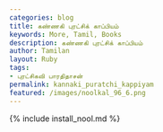 ```yaml
---  
categories: blog  
title: கண்ணகி புரட்சிக் காப்பியம்
keywords: More, Tamil, Books  
description: கண்ணகி புரட்சிக் காப்பியம்
author: Tamilan  
layout: Ruby  
tags:     
- புரட்சிகவி பாரதிதாசன்
permalink: kannaki_puratchi_kappiyam  
featured: /images/noolkal_96_6.png  
---  
```

{% include install_nool.md %}  
